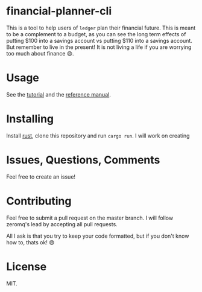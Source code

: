 # financial-planner-cli
This is a tool to help users of `ledger` plan their financial future.
This is meant to be a complement to a budget, as you can see the long term effects of putting $100 into a savings account vs
putting $110 into a savings account. But remember to live in the present! It is not living a life if you are worrying too much
about finance :smile:.

# Usage
See the [tutorial](docs/tutorial.md) and the [reference manual](docs/reference_manual.md).

# Installing
Install [rust](https://www.rust-lang.org/en-US/install.html), clone this repository and run `cargo run`.
I will work on creating 

# Issues, Questions, Comments
Feel free to create an issue! 

# Contributing
Feel free to submit a pull request on the master branch. I will follow zeromq's lead by accepting all pull requests.

All I ask is that you try to keep your code formatted, but if you don't know how to, thats
ok! :smile:

# License
MIT.
